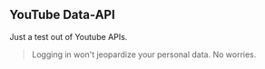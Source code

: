 YouTube Data-API
---

Just a test out of Youtube APIs.

> Logging in won't jeopardize your personal data. No worries.
